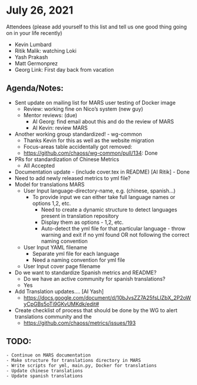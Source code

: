 # July 26, 2021

Attendees (please add yourself to this list and tell us one good thing going on in your life recently)

- Kevin Lumbard
- Ritik Malik: watching Loki
- Yash Prakash
- Matt Germonprez
- Georg Link: First day back from vacation

## Agenda/Notes:

- Sent update on mailing list for MARS user testing of Docker image
    - Review: working fine on Nico’s system (new guy)
    - Mentor reviews: (due)
        - AI Georg: find email about this and do the review of MARS
        - AI Kevin: review MARS
- Another working group standardized! - wg-common
    - Thanks Kevin for this as well as the website migration
    - Focus-areas table accidentally got removed:
    - https://github.com/chaoss/wg-common/pull/134: Done
- PRs for standardization of Chinese Metrics
    - All Accepted 
- Documentation update - (include cover.tex in README) [AI Ritik] - Done
- Need to add newly released metrics to yml file?
- Model for translations MARS
    - User Input language-directory-name, e.g. (chinese, spanish…)
        - To provide input we can either take full language names or options 1,2, etc.
            - Need to create a dynamic structure to detect languages present in translation repository
            - Display them as options - 1,2, etc.
            - Auto-detect the yml file for that particular language - throw warning and exit if no yml found OR not following the correct naming convention
    - User Input YAML filename  
        - Separate yml file for each language
        - Need a naming convention for yml file
    - User Input cover page filename
- Do we want to standardize Spanish metrics and README?
    - Do we have an active community for spanish translations?
    - Yes
- Add Translation updates…. [AI Yash]
    - https://docs.google.com/document/d/10bJvsZZ7A25fsLIZbX_2P2oWyCpGBs5oTi9GKvUMKdk/edit#
- Create checklist of process that should be done by the WG to alert translations community and the 
    - https://github.com/chaoss/metrics/issues/193
 
## TODO:

    - Continue on MARS documentation
    - Make structure for translations directory in MARS
    - Write scripts for yml, main.py, Docker for translations
    - Update chinese translations
    - Update spanish translations